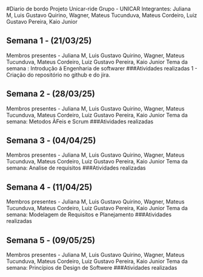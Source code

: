 #Diario de bordo Projeto Unicar-ride
Grupo - UNICAR
Integrantes:  Juliana M, Luis Gustavo Quirino, Wagner, Mateus Tucunduva, Mateus Cordeiro, Luiz Gustavo Pereira, Kaio Junior

## Semana 1 - (21/03/25)
Membros presentes - Juliana M, Luis Gustavo Quirino, Wagner, Mateus Tucunduva, Mateus Cordeiro, Luiz Gustavo Pereira, Kaio Junior
Tema da semana :
Introdução á Engenharia de softwarer
###Atividades realizadas 
1 - Criação do repositório no github e do jira.


## Semana 2 - (28/03/25)
Membros presentes - Juliana M, Luis Gustavo Quirino, Wagner, Mateus Tucunduva, Mateus Cordeiro, Luiz Gustavo Pereira, Kaio Junior
Tema da semana:
Metodos ÀFeis e Scrum
###Atividades realizadas


## Semana 3 - (04/04/25)
Membros presentes - Juliana M, Luis Gustavo Quirino, Wagner, Mateus Tucunduva, Mateus Cordeiro, Luiz Gustavo Pereira, Kaio Junior
Tema da semana: 
Analise de requisitos
###Atividades realizadas


## Semana 4 - (11/04/25)
Membros presentes - Juliana M, Luis Gustavo Quirino, Wagner, Mateus Tucunduva, Mateus Cordeiro, Luiz Gustavo Pereira, Kaio Junior
Tema da semana: 
Modelagem de Requisitos e Planejamento
###Atividades realizadas


## Semana 5 - (09/05/25)
Membros presentes - Juliana M, Luis Gustavo Quirino, Wagner, Mateus Tucunduva, Mateus Cordeiro, Luiz Gustavo Pereira, Kaio Junior
Tema da semana: 
Princípios de Design de Softwere
###Atividades realizadas

